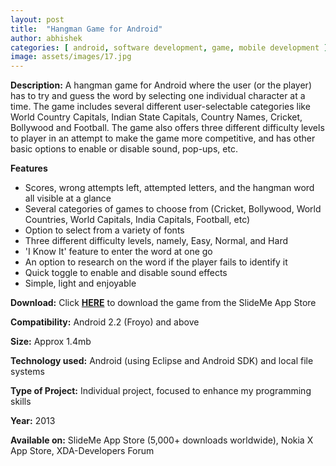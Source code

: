 ```yaml
---
layout: post
title:  "Hangman Game for Android"
author: abhishek
categories: [ android, software development, game, mobile development ]
image: assets/images/17.jpg
---
```

<strong>Description:</strong> A hangman game for Android where the user (or the player) has to try and guess the word by selecting one individual character at a time. The game includes several different user-selectable categories like World Country Capitals, Indian State Capitals, Country Names, Cricket, Bollywood and Football. The game also offers three different difficulty levels to player in an attempt to make the game more competitive, and has other basic options to enable or disable sound, pop-ups, etc.

<strong>Features</strong>
<ul>
	<li>Scores, wrong attempts left, attempted letters, and the hangman word all visible at a glance</li>
	<li>Several categories of games to choose from (Cricket, Bollywood, World Countries, World Capitals, India Capitals, Football, etc)</li>
	<li>Option to select from a variety of fonts</li>
	<li>Three different difficulty levels, namely, Easy, Normal, and Hard</li>
	<li>'I Know It' feature to enter the word at one go</li>
	<li>An option to research on the word if the player fails to identify it</li>
	<li>Quick toggle to enable and disable sound effects</li>
	<li>Simple, light and enjoyable</li>
</ul>
<strong>Download:</strong> Click <a title="HERE" href="https://slideme.org/application/hangman-19" target="_blank"><strong>HERE</strong></a> to download the game from the SlideMe App Store

<strong>Compatibility:</strong> Android 2.2 (Froyo) and above

<strong>Size:</strong> Approx 1.4mb

<strong>Technology used:</strong> Android (using Eclipse and Android SDK) and local file systems

<strong>Type of Project:</strong> Individual project, focused to enhance my programming skills

<strong>Year:</strong> 2013

<strong>Available on:</strong> SlideMe App Store (5,000+ downloads worldwide), Nokia X App Store, XDA-Developers Forum
